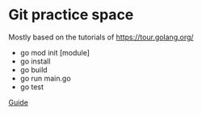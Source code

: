 # Git practice space

Mostly based on the tutorials of https://tour.golang.org/

* go mod init [module]
* go install
* go build
* go run main.go
* go test

[Guide](https://golang.org/doc/code.html)